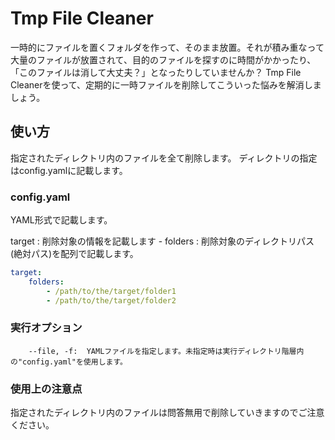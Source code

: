 # Tmp File Cleaner

一時的にファイルを置くフォルダを作って、そのまま放置。それが積み重なって大量のファイルが放置されて、目的のファイルを探すのに時間がかかったり、「このファイルは消して大丈夫？」となったりしていませんか？
Tmp File Cleanerを使って、定期的に一時ファイルを削除してこういった悩みを解消しましょう。

## 使い方

指定されたディレクトリ内のファイルを全て削除します。
ディレクトリの指定はconfig.yamlに記載します。

### config.yaml
YAML形式で記載します。

target : 削除対象の情報を記載します
    - folders : 削除対象のディレクトリパス(絶対パス)を配列で記載します。

``` config.yaml
target: 
    folders: 
        - /path/to/the/target/folder1
        - /path/to/the/target/folder2
```

### 実行オプション

```
    --file, -f:  YAMLファイルを指定します。未指定時は実行ディレクトリ階層内の"config.yaml"を使用します。
```

### 使用上の注意点

指定されたディレクトリ内のファイルは問答無用で削除していきますのでご注意ください。
